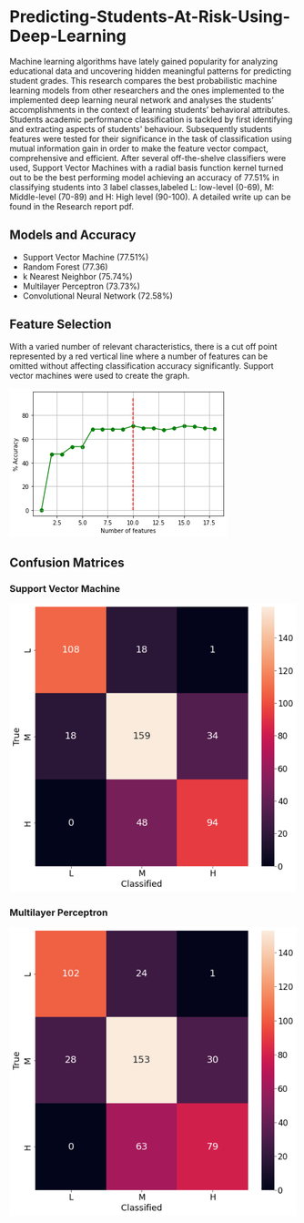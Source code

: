 # Predicting-Students-At-Risk-Using-Deep-Learning
Machine learning algorithms have lately gained popularity for analyzing educational data and uncovering hidden meaningful patterns for predicting student grades. This research compares the best probabilistic machine learning models from other researchers and the ones implemented to the implemented deep learning neural network and analyses the students’ accomplishments in the context of learning students’ behavioral attributes. Students academic performance classification is tackled by first identifying and extracting aspects of students' behaviour. Subsequently students features were tested for their significance in the task of classification using mutual information gain in order to make the feature vector compact, comprehensive and efficient. After several off-the-shelve classifiers were used, Support Vector Machines with a radial basis function kernel turned out to be the best performing model achieving an accuracy of 77.51% in classifying students into 3 label classes,labeled L: low-level (0-69), M: Middle-level (70-89) and H: High level (90-100). A detailed write up can be found in the Research report pdf.

## Models and Accuracy
- Support Vector Machine (77.51%)
- Random Forest (77.36)
- k Nearest Neighbor (75.74%)
- Multilayer Perceptron (73.73%)
- Convolutional Neural Network (72.58%)

## Feature Selection
With a varied number of relevant characteristics, there is a cut off point represented by a red vertical line where a number of features can be omitted without affecting classification accuracy significantly. Support vector machines were used to create the graph.

![Alt txt](https://github.com/Motaung08/Predicting-Students-At-Risk-Using-Deep-Learning/blob/main/images/FeatureSelection.png)

## Confusion Matrices
### Support Vector Machine
![Alt txt](https://github.com/Motaung08/Predicting-Students-At-Risk-Using-Deep-Learning/blob/main/images/SVCConfMtr.png)


### Multilayer Perceptron
![Alt txt](https://github.com/Motaung08/Predicting-Students-At-Risk-Using-Deep-Learning/blob/main/images/mlp.png)
